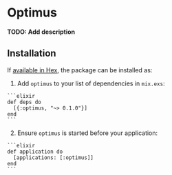 # Optimus

**TODO: Add description**

## Installation

If [available in Hex](https://hex.pm/docs/publish), the package can be installed as:

  1. Add `optimus` to your list of dependencies in `mix.exs`:

    ```elixir
    def deps do
      [{:optimus, "~> 0.1.0"}]
    end
    ```

  2. Ensure `optimus` is started before your application:

    ```elixir
    def application do
      [applications: [:optimus]]
    end
    ```

